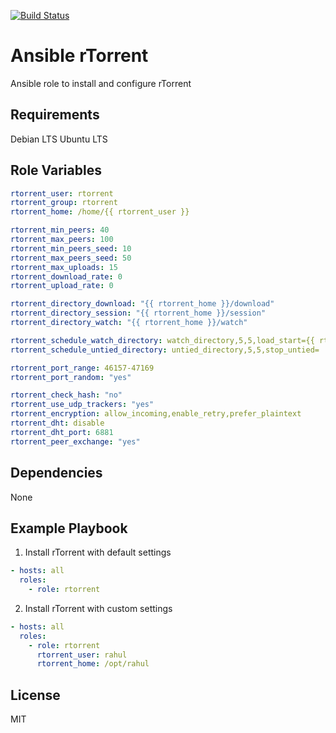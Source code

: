 [![Build Status](https://travis-ci.org/rahul0705/ansible-rtorrent.svg?branch=master)](https://travis-ci.org/rahul0705/ansible-rtorrent)

Ansible rTorrent
=========

Ansible role to install and configure rTorrent

Requirements
------------

Debian LTS
Ubuntu LTS

Role Variables
--------------

```yaml
rtorrent_user: rtorrent
rtorrent_group: rtorrent
rtorrent_home: /home/{{ rtorrent_user }}

rtorrent_min_peers: 40
rtorrent_max_peers: 100
rtorrent_min_peers_seed: 10
rtorrent_max_peers_seed: 50
rtorrent_max_uploads: 15
rtorrent_download_rate: 0
rtorrent_upload_rate: 0

rtorrent_directory_download: "{{ rtorrent_home }}/download"
rtorrent_directory_session: "{{ rtorrent_home }}/session"
rtorrent_directory_watch: "{{ rtorrent_home }}/watch"

rtorrent_schedule_watch_directory: watch_directory,5,5,load_start={{ rtorrent_directory_watch }}/*.torrent
rtorrent_schedule_untied_directory: untied_directory,5,5,stop_untied=

rtorrent_port_range: 46157-47169
rtorrent_port_random: "yes"

rtorrent_check_hash: "no"
rtorrent_use_udp_trackers: "yes"
rtorrent_encryption: allow_incoming,enable_retry,prefer_plaintext
rtorrent_dht: disable
rtorrent_dht_port: 6881
rtorrent_peer_exchange: "yes"
```

Dependencies
------------

None

Example Playbook
----------------

1) Install rTorrent with default settings

```yaml
- hosts: all
  roles:
    - role: rtorrent
```

2) Install rTorrent with custom settings

```yaml
- hosts: all
  roles:
    - role: rtorrent
      rtorrent_user: rahul
      rtorrent_home: /opt/rahul
```

License
-------

MIT
